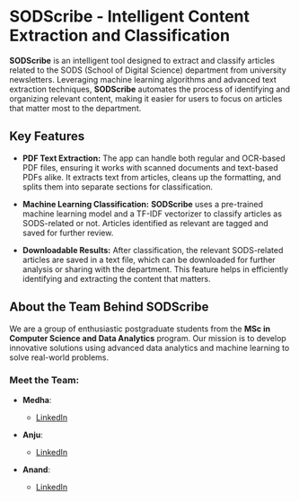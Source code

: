 # SODScribe - Intelligent Content Extraction and Classification

**SODScribe** is an intelligent tool designed to extract and classify articles related to the SODS (School of Digital Science) department from university newsletters. Leveraging machine learning algorithms and advanced text extraction techniques, **SODScribe** automates the process of identifying and organizing relevant content, making it easier for users to focus on articles that matter most to the department.

## Key Features

- **PDF Text Extraction:** The app can handle both regular and OCR-based PDF files, ensuring it works with scanned documents and text-based PDFs alike. It extracts text from articles, cleans up the formatting, and splits them into separate sections for classification.

- **Machine Learning Classification:** **SODScribe** uses a pre-trained machine learning model and a TF-IDF vectorizer to classify articles as SODS-related or not. Articles identified as relevant are tagged and saved for further review.

- **Downloadable Results:** After classification, the relevant SODS-related articles are saved in a text file, which can be downloaded for further analysis or sharing with the department. This feature helps in efficiently identifying and extracting the content that matters.

## About the Team Behind SODScribe

We are a group of enthusiastic postgraduate students from the **MSc in Computer Science and Data Analytics** program. Our mission is to develop innovative solutions using advanced data analytics and machine learning to solve real-world problems.

### Meet the Team:

- **Medha**:
  - [LinkedIn](https://linkedin.com/in/medha-reju-pillai-42551b277)

- **Anju**:
  - [LinkedIn](https://www.linkedin.com/in/anju)

- **Anand**:
  - [LinkedIn](https://www.linkedin.com/in/anand-sankar-j-938a14326/)
